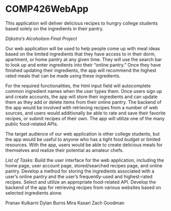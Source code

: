 # COMP426WebApp
This application will deliver delicious recipes to hungry college students based solely on the ingredients in their pantry.

_Dijkstra’s Alcoholism Final Project_

   Our web application will be used to help people come up with meal ideas based on the limited ingredients that they have access to in their dorm, apartment, or home pantry at any given time. They will use the search bar to look up and enter ingredients into their “online pantry.” Once they have finished updating their ingredients, the app will recommend the highest rated meals that can be made using these ingredients.
   
   For the required functionalities, the html input field will autocomplete common ingredient names when the user types them. Once users sign up and create accounts, the app will store their ingredients and can update them as they add or delete items from their online pantry. The backend of the app would be involved with retrieving recipes from a number of web sources, and users would additionally be able to rate and save their favorite recipes, or submit recipes of their own. The app will utilize one of the many public food-related APIs.
   
   The target audience of our web application is other college students, but the app would be useful to anyone who has a tight food budget or limited resources. With the app, users would be able to create delicious meals for themselves and realize their potential as amateur chefs.

_List of Tasks:_
Build the user interface for the web application, including the home page, user account page, stored/searched recipes page, and online pantry.
Develop a method for storing the ingredients associated with a user’s online pantry and the user’s frequently-used and highest-rated recipes.
Select and utilize an appropriate food-related API.
Develop the backend of the app for retrieving recipes from various websites based on selected ingredients alone.

Pranav Kulkarni
Dylan Burns
Mira Kasari
Zach Goodman

